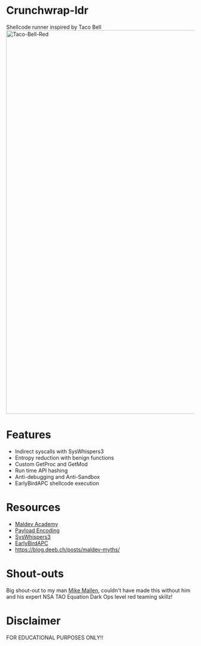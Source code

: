 # Crunchwrap-ldr
Shellcode runner inspired by Taco Bell 
<img width="683" height="1024" alt="Taco-Bell-Red" src="https://github.com/user-attachments/assets/99dedc5e-5add-4f04-9f46-346e309629c6" />

# Features
- Indirect syscalls with SysWhispers3
- Entropy reduction with benign functions
- Custom GetProc and GetMod
- Run time API hashing
- Anti-debugging and Anti-Sandbox
- EarlyBirdAPC shellcode execution

# Resources 
- [Maldev Academy](https://maldevacademy.com/)
- [Payload Encoding](https://github.com/tehstoni/LexiCrypt)
- [SysWhispers3](https://github.com/klezVirus/SysWhispers3)
- [EarlyBirdAPC](https://www.cyberbit.com/endpoint-security/new-early-bird-code-injection-technique-discovered/)
- https://blog.deeb.ch/posts/maldev-myths/


# Shout-outs
Big shout-out to my man [Mike Mallen](https://x.com/MallenSec), couldn't have made this without him and his expert NSA TAO Equation Dark Ops level red teaming skillz!<br>

# Disclaimer
FOR EDUCATIONAL PURPOSES ONLY!!
